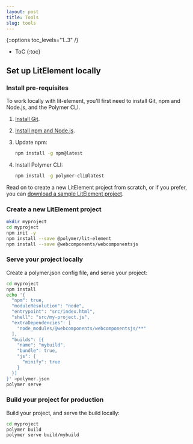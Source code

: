 ```yaml
---
layout: post
title: Tools
slug: tools
---
```


{::options toc_levels="1..3" /}
* ToC
{:toc}

## Set up LitElement locally

### Install pre-requisites

To work locally with lit-element, you'll first need to install Git, npm and Node.js, and the Polymer CLI. 

1.  [Install Git](https://git-scm.com/book/en/v2/Getting-Started-Installing-Git).

2.  [Install npm and Node.js](https://nodejs.org/en/).

3.  Update npm:
    
    ```bash
    npm install -g npm@latest
    ```

4.  Install Polymer CLI: 

    ```bash
    npm install -g polymer-cli@latest
    ```

Read on to create a new LitElement project from scratch, or if you prefer, you can [download a sample LitElement project](https://github.com/PolymerLabs/start-lit-element).

### Create a new LitElement project

```bash 
mkdir myproject
cd myproject
npm init -y
npm install --save @polymer/lit-element
npm install --save @webcomponents/webcomponentsjs
```

### Serve your project locally

Create a polymer.json config file, and serve your project:

```bash
cd myproject
npm install
echo '{
  "npm": true,
  "moduleResolution": "node",
  "entrypoint": "src/index.html",
  "shell": "src/my-project.js",
  "extraDependencies": [
    "node_modules/@webcomponents/webcomponentsjs/**"
  ],
  "builds": [{
    "name": "mybuild",
    "bundle": true,
    "js": {
      "minify": true
    }
  }]
}' >polymer.json
polymer serve
```

### Build your project for production

Build your project, and serve the build locally:

```bash
cd myproject
polymer build
polymer serve build/mybuild
```
